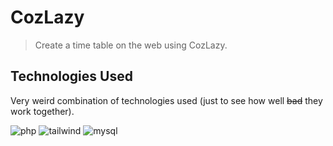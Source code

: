 # CozLazy
> Create a time table on the web using CozLazy.

## Technologies Used

Very weird combination of technologies used (just to see how well ~~bad~~ they work together).

![php](https://img.shields.io/badge/PHP-777BB4?style=for-the-badge&logo=php&logoColor=white)
![tailwind](https://img.shields.io/badge/Tailwind_CSS-38B2AC?style=for-the-badge&logo=tailwind-css&logoColor=white)
![mysql](https://img.shields.io/badge/MySQL-005C84?style=for-the-badge&logo=mysql&logoColor=white)


